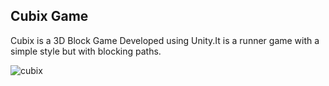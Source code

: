 ## Cubix Game

Cubix is a 3D Block Game Developed using Unity.It is a runner game with a simple style but with blocking paths.

![cubix](https://i.ibb.co/5Rb9BKB/Cubix-Game.png)

